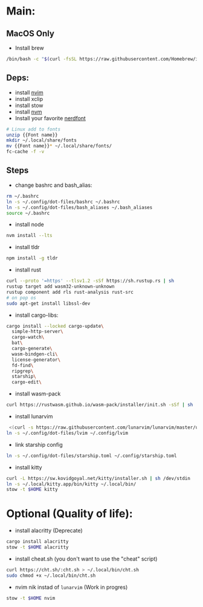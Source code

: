 # Main:

## MacOS Only
- Install brew
```bash
/bin/bash -c "$(curl -fsSL https://raw.githubusercontent.com/Homebrew/install/HEAD/install.sh)"
```

## Deps:
- install [nvim](https://github.com/neovim/neovim/wiki/Installing-Neovim)
- install xclip
- install stow
- install [nvm](https://github.com/nvm-sh/nvm#install--update-script)
- Install your favorite [nerdfont](https://www.nerdfonts.com/font-downloads)
```bash
# Linux add to fonts
unzip {{Font name}}
mkdir ~/.local/share/fonts
mv {{Font name}}* ~/.local/share/fonts/
fc-cache -f -v
```

## Steps
- change bashrc and bash_alias:
```bash
rm ~/.bashrc
ln -s ~/.config/dot-files/bashrc ~/.bashrc
ln -s ~/.config/dot-files/bash_aliases ~/.bash_aliases
source ~/.bashrc
```
- install node
```bash
nvm install --lts
```
- install tldr
```bash
npm install -g tldr
```
- install rust
```bash 
curl --proto '=https' --tlsv1.2 -sSf https://sh.rustup.rs | sh
rustup target add wasm32-unknown-unknown
rustup component add rls rust-analysis rust-src
# on pop os
sudo apt-get install libssl-dev
```
- install cargo-libs:
```bash
cargo install --locked cargo-update\
  simple-http-server\
  cargo-watch\
  bat\
  cargo-generate\
  wasm-bindgen-cli\
  license-generator\
  fd-find\
  ripgrep\
  starship\
  cargo-edit\
```
- install wasm-pack
```bash
curl https://rustwasm.github.io/wasm-pack/installer/init.sh -sSf | sh 
```
- install lunarvim
```bash
 <(curl -s https://raw.githubusercontent.com/lunarvim/lunarvim/master/utils/installer/install.sh)
ln -s ~/.config/dot-files/lvim ~/.config/lvim
```
- link starship config
```bash
ln -s ~/.config/dot-files/starship.toml ~/.config/starship.toml
```
- install kitty
```bash
curl -L https://sw.kovidgoyal.net/kitty/installer.sh | sh /dev/stdin
ln -s ~/.local/kitty.app/bin/kitty ~/.local/bin/
stow -t $HOME kitty
```

# Optional (Quality of life):
- install alacritty (Deprecate)
```bash
cargo install alacritty
stow -t $HOME alacritty
```
- install cheat.sh (you don't want to use the "cheat" script)
```bash
curl https://cht.sh/:cht.sh > ~/.local/bin/cht.sh
sudo chmod +x ~/.local/bin/cht.sh
```
- nvim nik instad of `lunarvim` (Work in progres)
```bash
stow -t $HOME nvim
```

